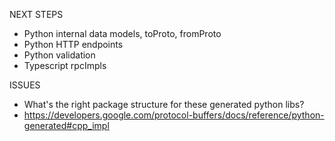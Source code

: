 NEXT STEPS
- Python internal data models, toProto, fromProto
- Python HTTP endpoints
- Python validation
- Typescript rpcImpls

ISSUES
- What's the right package structure for these generated python libs?
- https://developers.google.com/protocol-buffers/docs/reference/python-generated#cpp_impl
